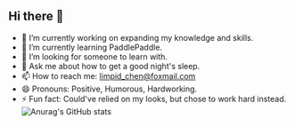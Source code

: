 ## Hi there 👋

- 🔭 I’m currently working on expanding my knowledge and skills.
- 🌱 I’m currently learning PaddlePaddle.
- 🤔 I’m looking for someone to learn with.
- 💬 Ask me about how to get a good night's sleep.
- 📫 How to reach me: limpid_chen@foxmail.com
- 😄 Pronouns: Positive, Humorous, Hardworking.
- ⚡ Fun fact: Could've relied on my looks, but chose to work hard instead.
![Anurag's GitHub stats](https://github-readme-stats.vercel.app/api?username=straigrand)


<!--
**straigrand/straigrand** is a ✨ _special_ ✨ repository because its `README.md` (this file) appears on your GitHub profile.

Here are some ideas to get you started:

- 🔭 I’m currently working on ...
- 🌱 I’m currently learning ...
- 👯 I’m looking to collaborate on ...
- 🤔 I’m looking for help with ...
- 💬 Ask me about ...
- 📫 How to reach me: ...
- 😄 Pronouns: ...
- ⚡ Fun fact: ...
-->
